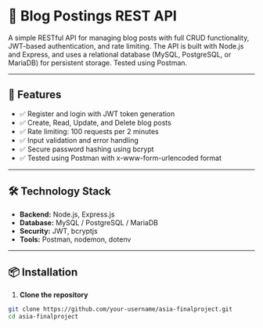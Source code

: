 # 📘 Blog Postings REST API

A simple RESTful API for managing blog posts with full CRUD functionality, JWT-based authentication, and rate limiting. The API is built with Node.js and Express, and uses a relational database (MySQL, PostgreSQL, or MariaDB) for persistent storage. Tested using Postman.

---

## 🔧 Features

- ✅ Register and login with JWT token generation
- ✅ Create, Read, Update, and Delete blog posts
- ✅ Rate limiting: 100 requests per 2 minutes
- ✅ Input validation and error handling
- ✅ Secure password hashing using bcrypt
- ✅ Tested using Postman with x-www-form-urlencoded format

---

## 🛠️ Technology Stack

- **Backend:** Node.js, Express.js
- **Database:** MySQL / PostgreSQL / MariaDB
- **Security:** JWT, bcryptjs
- **Tools:** Postman, nodemon, dotenv

---

## 📦 Installation

1. **Clone the repository**

```bash
git clone https://github.com/your-username/asia-finalproject.git
cd asia-finalproject
